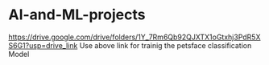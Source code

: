 # AI-and-ML-projects
https://drive.google.com/drive/folders/1Y_7Rm6Qb92QJXTX1oGtxhj3PdR5XS6G1?usp=drive_link
Use above link for trainig the petsface classification Model
